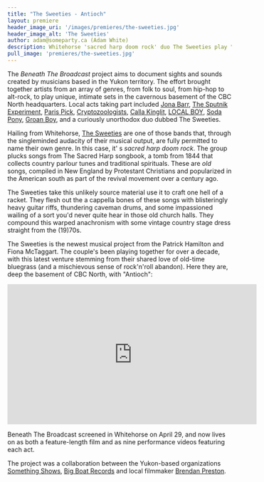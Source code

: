 ```yaml
---
title: "The Sweeties - Antioch"
layout: premiere
header_image_uri: '/images/premieres/the-sweeties.jpg'
header_image_alt: 'The Sweeties'
author: adam@someparty.ca (Adam White)
description: Whitehorse 'sacred harp doom rock' duo The Sweeties play "Antioch" live in the basement of CBC North as part of the Beneath The Broadcast series
pull_image: 'premieres/the-sweeties.jpg'
---
```


The *Beneath The Broadcast* project aims to document sights and sounds created by musicians based in the Yukon territory. The effort brought together artists from an array of genres, from folk to soul, from hip-hop to alt-rock, to play unique, intimate sets in the cavernous basement of the CBC North headquarters. Local acts taking part included [Jona Barr](https://jonabarr.bandcamp.com), [The Sputnik Experiment](https://www.facebook.com/thesputnikexperiment/), [Paris Pick](https://parispickandthepricks.com), [Cryptozoologists](https://cryptozoologists.bandcamp.com/), [Calla Kinglit](https://callakinglit.com), [LOCAL BOY](https://www.instagram.com/whoislocalboy), [Soda Pony](https://sodapony.bandcamp.com/), [Groan Boy](https://groanboy.bandcamp.com), and a curiously unorthodox duo dubbed The Sweeties.

Hailing from Whitehorse, [The Sweeties](https://www.facebook.com/TheSweetiesMusic/) are one of those bands that, through the singleminded audacity of their musical output, are fully permitted to name their own genre. In this case, it' s *sacred harp doom rock*. The group plucks songs from The Sacred Harp songbook, a tomb from 1844 that collects country parlour tunes and traditional spirituals. These are *old* songs, compiled in New England by Protestant Christians and popularized in the American south as part of the revival movement over a century ago.

The Sweeties take this unlikely source material use it to craft one hell of a racket. They flesh out the a cappella bones of these songs with blisteringly heavy guitar riffs, thundering caveman drums, and some impassioned wailing of a sort you'd never quite hear in those old church halls. They compound this warped anachronism with some vintage country stage dress straight from the (19)70s.

The Sweeties is the newest musical project from the Patrick Hamilton and Fiona McTaggart. The couple's been playing together for over a decade, with this latest venture stemming from their shared love of old-time bluegrass (and a mischievous sense of rock'n'roll abandon). Here they are, deep the basement of CBC North, with "Antioch":

<iframe width="560" height="315" src="https://www.youtube.com/embed/uT7TUPiWITU" frameborder="0" allow="accelerometer; autoplay; encrypted-media; gyroscope; picture-in-picture" allowfullscreen></iframe>

Beneath The Broadcast screened in Whitehorse on April 29, and now lives on as both a feature-length film and as nine performance videos featuring each act.

The project was a collaboration between the Yukon-based organizations [Something Shows](https://www.facebook.com/pg/somethingshows/posts/), [Big Boat Records](https://www.bigboatrecords.com/) and local filmmaker [Brendan Preston](http://brendanpreston.com/).
